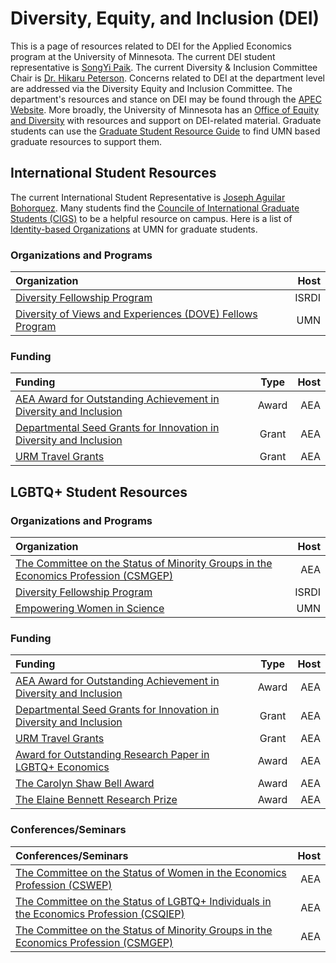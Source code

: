 # Diversity, Equity, and Inclusion (DEI)

This is a page of resources related to DEI for the Applied Economics program at the University of Minnesota. 
The current DEI student representative is [SongYi Paik](https://www.songyipaik.com/). 
The current Diversity & Inclusion Committee Chair is [Dr. Hikaru Peterson](https://apec.umn.edu/people/hikaru-peterson). 
Concerns related to DEI at the department level are addressed via the Diversity Equity and Inclusion Committee.
The department's resources and stance on DEI may be found through the [APEC Website](https://apec.umn.edu/dei).
More broadly, the University of Minnesota has an [Office of Equity and Diversity](https://diversity.umn.edu/) with resources and support on DEI-related material.
Graduate students can use the [Graduate Student Resource Guide](https://docs.google.com/document/d/15zb9IlSKAt7K7rg-pC_QvTFvQvC6yvqU7jLLIgr616E/edit) to find UMN based graduate resources to support them. 


## International Student Resources
The current International Student Representative is [Joseph Aguilar Bohorquez](https://apec.umn.edu/people/joseph-aguilar-bohorquez). 
Many students find the [Councile of International Graduate Students (CIGS)](https://sites.google.com/umn.edu/cigsumn/home) to be a helpful resource on campus. 
Here is a list of [Identity-based Organizations](https://docs.google.com/spreadsheets/d/1VCv9dexgtS7v8h-3IoFeX38KX5AirxVIKdhb3THfzVI/edit#gid=1174195306) at UMN for graduate students. 


### Organizations and Programs

| **Organization**   | **Host** |
| :---        |    ---: |
| [Diversity Fellowship Program](https://isrdi.umn.edu/diversity-fellowship-program)        |    ISRDI |
| [Diversity of Views and Experiences (DOVE) Fellows Program](https://grad.umn.edu/diversity/community-scholars-program)        |    UMN |


### Funding 

<!-- Grants/Fellowships/Awards -->

| **Funding**   | **Type** | **Host** | 
| :---        |    :----:   |    ---: |
| [AEA Award for Outstanding Achievement in Diversity and Inclusion](https://www.aeaweb.org/about-aea/honors-awards/outstanding-achieve-diversity-inclusion)       |    Award   |    AEA |
| [Departmental Seed Grants for Innovation in Diversity and Inclusion](https://www.aeaweb.org/about-aea/committees/csmgep/diversity-initiatives/dept-seed-grants)       |    Grant  |    AEA |
| [URM Travel Grants](https://www.aeaweb.org/about-aea/committees/csmgep/diversity-initiatives/urm-travel-grants)       |    Grant  |    AEA |

## LGBTQ+ Student Resources


### Organizations and Programs

| **Organization**   | **Host** |
| :---        |    ---: |
| [The Committee on the Status of Minority Groups in the Economics Profession (CSMGEP)](https://www.aeaweb.org/about-aea/committees/csmgep)        |    AEA |
| [Diversity Fellowship Program](https://isrdi.umn.edu/diversity-fellowship-program)        |    ISRDI |
| [Empowering Women in Science](https://ewis.umn.edu/)        |    UMN |



### Funding 

<!-- Grants/Fellowships/Awards -->

| **Funding**   | **Type** | **Host** | 
| :---        |    :----:   |    ---: |
| [AEA Award for Outstanding Achievement in Diversity and Inclusion](https://www.aeaweb.org/about-aea/honors-awards/outstanding-achieve-diversity-inclusion)       |    Award   |    AEA |
| [Departmental Seed Grants for Innovation in Diversity and Inclusion](https://www.aeaweb.org/about-aea/committees/csmgep/diversity-initiatives/dept-seed-grants)       |    Grant  |    AEA |
| [URM Travel Grants](https://www.aeaweb.org/about-aea/committees/csmgep/diversity-initiatives/urm-travel-grants)       |    Grant  |    AEA |
| [Award for Outstanding Research Paper in LGBTQ+ Economics]( https://www.aeaweb.org/about-aea/committees/aealgbtq/csqiep-award)       |    Award  |    AEA |
| [The Carolyn Shaw Bell Award](https://www.aeaweb.org/about-aea/committees/cswep/awards/bell)       |    Award  |    AEA |
| [The Elaine Bennett Research Prize](https://www.aeaweb.org/about-aea/committees/cswep/awards/bennett)       |    Award  |    AEA |



### Conferences/Seminars

| **Conferences/Seminars**   | **Host** |
| :---        |    ---: |
| [The Committee on the Status of Women in the Economics Profession (CSWEP)](https://www.aeaweb.org/about-aea/committees/cswep)        |    AEA |
| [The Committee on the Status of LGBTQ+ Individuals in the Economics Profession (CSQIEP)](https://www.aeaweb.org/about-aea/committees/aealgbtq)        |    AEA |
| [The Committee on the Status of Minority Groups in the Economics Profession (CSMGEP)](https://www.aeaweb.org/about-aea/committees/csmgep)        |    AEA |
